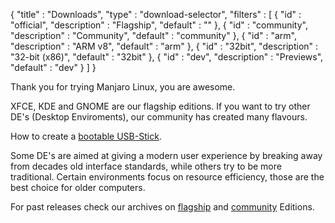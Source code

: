 {
  "title" : "Downloads",
  "type" : "download-selector",
  "filters" : [
  { "id" : "official", "description" : "Flagship", "default" : "" },
  { "id" : "community", "description" : "Community", "default" : "community" },
  { "id" : "arm", "description" : "ARM v8", "default" : "arm" },
  { "id" : "32bit", "description" : "32-bit (x86)", "default" : "32bit" },
  { "id" : "dev", "description" : "Previews", "default" : "dev" }
  ]
}

Thank you for trying Manjaro Linux, you are awesome.

XFCE, KDE and GNOME are our flagship editions. If you want to try other DE's (Desktop Enviroments), our community has created many flavours.

How to create a [bootable USB-Stick](https://manjaro.org/support/firststeps/#making-a-live-system).

Some DE's are aimed at giving a modern user experience by breaking away from decades old interface standards, while others try to be more traditional. Certain environments focus on resource efficiency, those are the best choice for older computers.

For past releases check our archives on [flagship](https://osdn.net/projects/manjaro/storage) and [community](https://osdn.net/projects/manjaro-community/storage) Editions.

